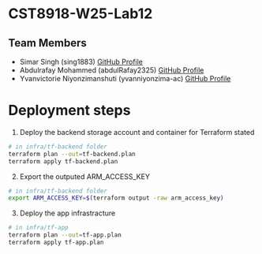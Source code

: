 # CST8918-W25-Lab12

## Team Members
- Simar Singh (sing1883) [GitHub Profile](https://github.com/supersuper2)
- Abdulrafay Mohammed (abdulRafay2325) [GitHub Profile](https://github.com/AbdulRafay2325)
- Yvanvictorie Niyonzimanshuti (yvanniyonzima-ac) [GitHub Profile](https://github.com/yvanniyonzima-ac)


# Deployment steps

1. Deploy the backend storage account and container for Terraform stated

```bash
# in infra/tf-backend folder
terraform plan --out=tf-backend.plan
terraform apply tf-backend.plan
```

2. Export the outputed ARM_ACCESS_KEY

```bash
# in infra/tf-backend folder
export ARM_ACCESS_KEY=$(terraform output -raw arm_access_key)
```

3. Deploy the app infrastracture

```bash
# in infra/tf-app
terraform plan --out=tf-app.plan
terraform apply tf-app.plan
```
